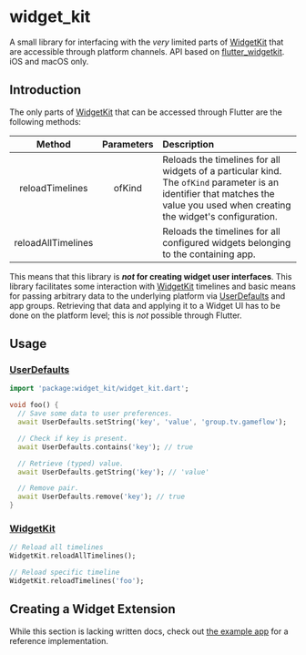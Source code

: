 # widget_kit

A small library for interfacing with the _very_ limited parts of [WidgetKit] that are accessible through platform channels. API based on [flutter_widgetkit]. iOS and macOS only.

## Introduction

The only parts of [WidgetKit] that can be accessed through Flutter are the following methods:

| Method | Parameters | Description |
|:----------:|:-------------:|:------|
| reloadTimelines | ofKind | Reloads the timelines for all widgets of a particular kind. The `ofKind` parameter is an identifier that matches the value you used when creating the widget's configuration.
| reloadAllTimelines | | Reloads the timelines for all configured widgets belonging to the containing app. |

This means that this library is **_not_ for creating widget user interfaces**. This library facilitates some interaction with [WidgetKit] timelines and basic means for passing arbitrary data to the underlying platform via [UserDefaults] and app groups. Retrieving that data and applying it to a Widget UI has to be done on the platform level; this is _not_ possible through Flutter.

## Usage

### [UserDefaults]

```dart
import 'package:widget_kit/widget_kit.dart';

void foo() {
  // Save some data to user preferences.
  await UserDefaults.setString('key', 'value', 'group.tv.gameflow');

  // Check if key is present.
  await UserDefaults.contains('key'); // true

  // Retrieve (typed) value.
  await UserDefaults.getString('key'); // 'value'

  // Remove pair.
  await UserDefaults.remove('key'); // true
}
```

### [WidgetKit]

```dart
// Reload all timelines
WidgetKit.reloadAllTimelines();

// Reload specific timeline
WidgetKit.reloadTimelines('foo');
```

## Creating a Widget Extension

While this section is lacking written docs, check out [the example app] for a reference implementation.

[WidgetKit]: https://developer.apple.com/documentation/widgetkit/
[flutter_widgetkit]: https://github.com/fasky-software/flutter_widgetkit
[UserDefaults]: https://developer.apple.com/documentation/foundation/userdefaults
[the example app]: example/ios/ExampleWidget/ExampleWidget.swift
